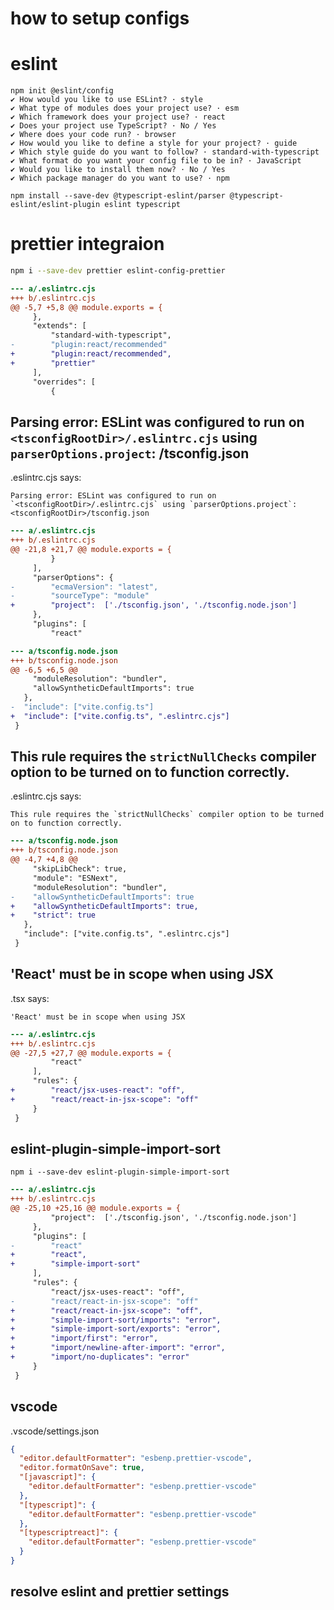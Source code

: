 # how to setup configs

# eslint

```
npm init @eslint/config
✔ How would you like to use ESLint? · style
✔ What type of modules does your project use? · esm
✔ Which framework does your project use? · react
✔ Does your project use TypeScript? · No / Yes
✔ Where does your code run? · browser
✔ How would you like to define a style for your project? · guide
✔ Which style guide do you want to follow? · standard-with-typescript
✔ What format do you want your config file to be in? · JavaScript
✔ Would you like to install them now? · No / Yes
✔ Which package manager do you want to use? · npm
```

```
npm install --save-dev @typescript-eslint/parser @typescript-eslint/eslint-plugin eslint typescript
```

# prettier integraion

```bash
npm i --save-dev prettier eslint-config-prettier
```

```diff
--- a/.eslintrc.cjs
+++ b/.eslintrc.cjs
@@ -5,7 +5,8 @@ module.exports = {
     },
     "extends": [
         "standard-with-typescript",
-        "plugin:react/recommended"
+        "plugin:react/recommended",
+        "prettier"
     ],
     "overrides": [
         {
```

## Parsing error: ESLint was configured to run on `<tsconfigRootDir>/.eslintrc.cjs` using `parserOptions.project`: <tsconfigRootDir>/tsconfig.json

.eslintrc.cjs says:

```text
Parsing error: ESLint was configured to run on `<tsconfigRootDir>/.eslintrc.cjs` using `parserOptions.project`: <tsconfigRootDir>/tsconfig.json
```

```diff
--- a/.eslintrc.cjs
+++ b/.eslintrc.cjs
@@ -21,8 +21,7 @@ module.exports = {
         }
     ],
     "parserOptions": {
-        "ecmaVersion": "latest",
-        "sourceType": "module"
+        "project":  ['./tsconfig.json', './tsconfig.node.json']
     },
     "plugins": [
         "react"
```

```diff
--- a/tsconfig.node.json
+++ b/tsconfig.node.json
@@ -6,5 +6,5 @@
     "moduleResolution": "bundler",
     "allowSyntheticDefaultImports": true
   },
-  "include": ["vite.config.ts"]
+  "include": ["vite.config.ts", ".eslintrc.cjs"]
 }
```

## This rule requires the `strictNullChecks` compiler option to be turned on to function correctly.

.eslintrc.cjs says:

```text
This rule requires the `strictNullChecks` compiler option to be turned on to function correctly.
```

```diff
--- a/tsconfig.node.json
+++ b/tsconfig.node.json
@@ -4,7 +4,8 @@
     "skipLibCheck": true,
     "module": "ESNext",
     "moduleResolution": "bundler",
-    "allowSyntheticDefaultImports": true
+    "allowSyntheticDefaultImports": true,
+    "strict": true
   },
   "include": ["vite.config.ts", ".eslintrc.cjs"]
 }
```

## 'React' must be in scope when using JSX

.tsx says:

```text
'React' must be in scope when using JSX
```

```diff
--- a/.eslintrc.cjs
+++ b/.eslintrc.cjs
@@ -27,5 +27,7 @@ module.exports = {
         "react"
     ],
     "rules": {
+        "react/jsx-uses-react": "off",
+        "react/react-in-jsx-scope": "off"
     }
 }
```

## eslint-plugin-simple-import-sort

```
npm i --save-dev eslint-plugin-simple-import-sort
```

```diff
--- a/.eslintrc.cjs
+++ b/.eslintrc.cjs
@@ -25,10 +25,16 @@ module.exports = {
         "project":  ['./tsconfig.json', './tsconfig.node.json']
     },
     "plugins": [
-        "react"
+        "react",
+        "simple-import-sort"
     ],
     "rules": {
         "react/jsx-uses-react": "off",
-        "react/react-in-jsx-scope": "off"
+        "react/react-in-jsx-scope": "off",
+        "simple-import-sort/imports": "error",
+        "simple-import-sort/exports": "error",
+        "import/first": "error",
+        "import/newline-after-import": "error",
+        "import/no-duplicates": "error"
     }
 }
```


## vscode

.vscode/settings.json

```json
{
  "editor.defaultFormatter": "esbenp.prettier-vscode",
  "editor.formatOnSave": true,
  "[javascript]": {
    "editor.defaultFormatter": "esbenp.prettier-vscode"
  },
  "[typescript]": {
    "editor.defaultFormatter": "esbenp.prettier-vscode"
  },
  "[typescriptreact]": {
    "editor.defaultFormatter": "esbenp.prettier-vscode"
  }
}
```

## resolve eslint and prettier settings


